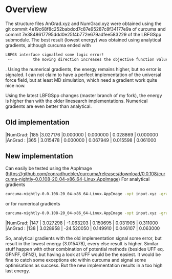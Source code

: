 # Overview
The structure files AnGrad.xyz and NumGrad.xyz were obtained using the git commit 4e19c68f8c252babdcd7c87e95287c8f34177e9a of curcuma and commit 7e3848617795ddd0e25f4b772e679adfee583229 of the LBFGSpp submodule.
The best result (lowest energy) was obtained using analytical gradients, although curcuma ended with
```sh
LBFGS interface signalled some logic error!
 --         the moving direction increases the objective function value         --
```
. Using the numerical gradients, the energy remains higher, but no error is signaled. I can not claim to have a perfect implementation of the universal force field, but at least MD simulation, which need a gradient work quite nice now.

Using the latest LBFGSpp changes (master branch of my fork), the energy is higher than with the older linesearch implementations. Numerical gradients are even better than analytical.

## Old implementation

|NumGrad: |185          |3.027176        |0.000000       | 0.000000     |   0.028869     |   0.000000
|AnGrad : |365       |   3.015478     |   0.000000   |     0.067949       | 0.015598     |   0.061000

## New implementation

Can easily be tested using the AppImage (https://github.com/conradhuebler/curcuma/releases/download/0.0.108/curcuma-nightly-0.0.108-20_04-x86_64-Linux.AppImage)
For analytical gradients
```sh
curcuma-nightly-0.0.108-20_04-x86_64-Linux.AppImage -opt input.xyz -gradient 0
```
or for numerical gradients
```sh
curcuma-nightly-0.0.108-20_04-x86_64-Linux.AppImage -opt input.xyz -gradient 1
```
|NumGrad: |147     |     3.027298   |     -1.063203    |   0.150695   |     0.031905    |    0.311000
|AnGrad : |138     |     3.028958   |    -24.520050     |  0.149910    |    0.046107    |    0.063000

So, analytical gradients with the old implementation signal some error, but result in the lowest energy (3.015478), every else result is higher. Similar stuff happen with other combination of potential methods (besides UFF eq. GFNFF, GFN2), but having a look at UFF would be the easiest.
It would be fine to catch some exceptions etc within curcuma and signal some optimisations as success. But the new implementation results in a too high last energy.
